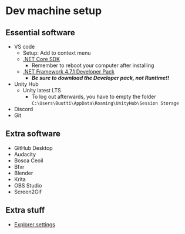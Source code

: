 # Dev machine setup

## Essential software

* VS code
  * Setup: Add to context menu
  * [.NET Core SDK](https://code.visualstudio.com/docs/other/unity#_prerequisites)
    * Remember to reboot your computer after installing
  * [.NET Framework 4.7.1 Developer Pack](https://code.visualstudio.com/docs/other/unity#_enabling-code-completion-for-recent-versions-of-unity)
    * ***Be sure to download the Developer pack, not Runtime!!***
* Unity Hub
  * Unity latest LTS
    * To log out afterwards, you have to empty the folder `C:\Users\Buutti\AppData\Roaming\UnityHub\Session Storage`
* Discord
* Git

## Extra software

* GitHub Desktop
* Audacity
* Bosca Ceoil
* Bfxr
* Blender
* Krita
* OBS Studio
* Screen2Gif

## Extra stuff

* [Explorer settings](tooltips/using-file-explorer.md)